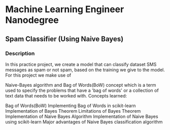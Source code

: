 # Machine Learning Engineer Nanodegree

## Spam Classifier (Using Naive Bayes)

### Description

In this practice project, we create a model that can classify dataset SMS messages as spam or not spam, based on the training we give to the model. For this project we make use of

Naive-Bayes algorithm and
Bag of Words(BoW) concept which is a term used to specify the problems that have a 'bag of words' or a collection of text data that needs to be worked with.
Concepts learned:

Bag of Words(BoW)
Implementing Bag of Words in scikit-learn
Implementation of Bayes Theorem
Limitations of Bayes Theorem
Implementation of Naive Bayes Algorithm
Implementation of Naive Bayes using scikit-learn
Major advantages of Naive Bayes classification algorithm
